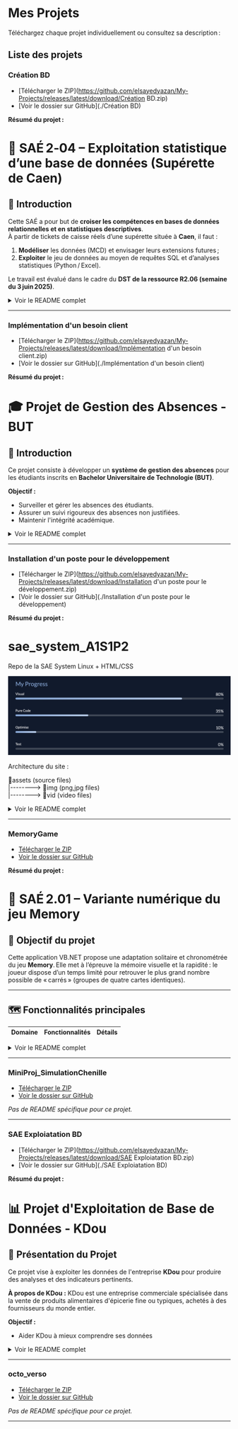 # Mes Projets

Téléchargez chaque projet individuellement ou consultez sa description :

## Liste des projets

### Création BD

- [Télécharger le ZIP](https://github.com/elsayedyazan/My-Projects/releases/latest/download/Création BD.zip)
- [Voir le dossier sur GitHub](./Création BD)

**Résumé du projet :**
# 🏪 SAÉ 2‑04 – Exploitation statistique d’une base de données (Supérette de Caen)

## 📖 Introduction
Cette SAÉ a pour but de **croiser les compétences en bases de données relationnelles et en statistiques descriptives**.  
À partir de tickets de caisse réels d’une supérette située à **Caen**, il faut :

1. **Modéliser** les données (MCD) et envisager leurs extensions futures ;  
2. **Exploiter** le jeu de données au moyen de requêtes SQL et d’analyses statistiques (Python / Excel).

Le travail est évalué dans le cadre du **DST de la ressource R2.06 (semaine du 3 juin 2025)**.  

<details><summary>Voir le README complet</summary>

# 🏪 SAÉ 2‑04 – Exploitation statistique d’une base de données (Supérette de Caen)

## 📖 Introduction
Cette SAÉ a pour but de **croiser les compétences en bases de données relationnelles et en statistiques descriptives**.  
À partir de tickets de caisse réels d’une supérette située à **Caen**, il faut :

1. **Modéliser** les données (MCD) et envisager leurs extensions futures ;  
2. **Exploiter** le jeu de données au moyen de requêtes SQL et d’analyses statistiques (Python / Excel).

Le travail est évalué dans le cadre du **DST de la ressource R2.06 (semaine du 3 juin 2025)**.  
Il faudra rendre **une feuille recto‑verso** résumant la production (MCD + requêtes) à la fin de l’épreuve.

---

## 🎯 Objectifs pédagogiques
- **R2.06 — Exploitation d’une base de données** : modélisation, SQL, QBE.  
- **R2.08 — Outils numériques pour les statistiques descriptives** : Python (pandas, matplotlib) et/ou Excel.

---

## 🗂️ Jeu de données fourni
| Fichier | Contenu principal | Rôle |
|---------|------------------|------|
| `ClasseurTickets2025.xlsx` | 3 feuilles (Produits, Tickets, CartesFidélité) | Source unique pour la modélisation **et** l’analyse statistique |

> 🔍 **Première étape** : analyser chaque colonne, identifier les clés candidates, repérer les dépendances fonctionnelles et comprendre les liens métier.

---

## 🛠️ Approche « Base de données »
1. **Modélisation initiale** : créer le **MCD complet** correspondant au classeur Excel à l’aide de **Looping**.  
2. **Extensions** : faire évoluer le MCD pour intégrer **trois axes stratégiques** :
   - **Axe 1 – Programme fidélité** : statuts (Silver ≥ 50 pts, Gold ≥ 100 pts, Diamond ≥ 200 pts), événements dédiés, bons promotionnels.
   - **Axe 2 – Livraison en points de dépôt** : dépôts, tournées journalières, créneaux horaires, suivi des retraits.
   - **Axe 3 – Ateliers dégustation** : séances planifiées, inscriptions, bons de réduction et échantillons.
3. **Livrable** : **un unique MCD** intégrant les trois axes, imprimé sur la feuille de synthèse.

---

## 📈 Approche « Statistique »
- Préparation des données (Python / Excel).  
- Analyses croisées, indicateurs, visualisations.

### Exemples de requêtes / analyses à proposer
| Axe | Exemple d’indicateur | Finalité métier |
|-----|----------------------|-----------------|
| Fidélité | Répartition des ventes par statut sur un mois | Évaluer l’impact du programme |
| Livraisons | Nombre de colis livrés par dépôt et par jour | Optimiser la tournée quotidienne |
| Ateliers | Taux de conversion des bons de réduction | Mesurer le ROI des ateliers |

> 💡 **Conseil** : se concentrer sur des KPIs parlants (CA, nombre de tickets, panier moyen, etc.) et sur des périodes pertinentes (jour de la semaine, heure, mois).

---

## 🚀 Organisation du travail
| Sprint | Période *(indicative)* | Livrables internes |
|--------|-----------------------|--------------------|
| 1 | Découverte des données | Diagramme conceptuel v0 |
| 2 | MCD complet + Axe 1 | Diagramme v1, premiers KPIs fidélité |
| 3 | Axes 2 & 3 intégrés | Diagramme v2, requêtes supplémentaires |
| 4 | Consolidation & synthèse | Feuille recto‑verso prête pour le DST |

Le projet peut être réalisé en binôme ou seul·e, mais chacun·e doit maîtriser les trois axes et venir au DST avec sa feuille personnelle.

---

## ✅ Évaluation
| Critère | Pondération |
|---------|------------|
| Qualité du MCD (complétude, justesse, clarté) | 40 % |
| Pertinence des requêtes / analyses | 40 % |
| Qualité de la feuille de synthèse (structure, lisibilité, rigueur) | 20 % |

⚠️ **Durée du DST : 30 min.** Aucune ressource numérique n’est autorisée ; la feuille sera le seul support.

---

## 🖇️ Structure recommandée du dépôt Git
```
SAE2-04/
├── data/                 # Classeur Excel + éventuels CSV dérivés
├── mcd/                  # Fichiers Looping (.MLD, .MLI, exports PNG)
├── sql/                  # Requêtes SQL et jeux de test
├── analysis/             # Notebooks Python ou classeurs Excel
├── docs/                 # Feuille de synthèse, slides, etc.
└── README.md             # Ce fichier
```

---

## 🚧 Mise en route rapide
```bash
# 1. Cloner le dépôt
git clone <url_du_projet>
cd SAE2-04

# 2. Créer un environnement Python
python -m venv .venv
source .venv/bin/activate
pip install -r requirements.txt  # pandas, openpyxl, matplotlib, jupyter, ...

# 3. Lancer Jupyter pour l'analyse
jupyter notebook
```

---

## 👥 Auteurs / Encadrant·es
- **Étudiant·e(s)** : *Nom, Groupe*  
- **Encadrant·es** : Florence Mesatfa‑Fessy, Jérôme Fessy, Anne Estrade (IUT de Caen).

---

## 📝 Licence
Ce travail académique est distribué sous licence **MIT**, sauf indication contraire.

---

## 🔚 Conclusion
Cette SAÉ permet de développer une vision **transversale** : passer de la **donnée brute** à des **décisions éclairées** grâce à la modélisation et à l’analyse statistique.  
Une attention particulière est portée à la qualité de la modélisation, à la pertinence des analyses et à la clarté de la restitution.  
Bonne exploration et **place aux requêtes !** 🚀
</details>

---

### Implémentation d'un besoin client

- [Télécharger le ZIP](https://github.com/elsayedyazan/My-Projects/releases/latest/download/Implémentation d'un besoin client.zip)
- [Voir le dossier sur GitHub](./Implémentation d'un besoin client)

**Résumé du projet :**
# 🎓 Projet de Gestion des Absences - BUT

## 📌 Introduction
Ce projet consiste à développer un **système de gestion des absences** pour les étudiants inscrits en **Bachelor Universitaire de Technologie (BUT)**. 

**Objectif :**
- Surveiller et gérer les absences des étudiants.
- Assurer un suivi rigoureux des absences non justifiées.
- Maintenir l'intégrité académique.


<details><summary>Voir le README complet</summary>

# 🎓 Projet de Gestion des Absences - BUT

## 📌 Introduction
Ce projet consiste à développer un **système de gestion des absences** pour les étudiants inscrits en **Bachelor Universitaire de Technologie (BUT)**. 

**Objectif :**
- Surveiller et gérer les absences des étudiants.
- Assurer un suivi rigoureux des absences non justifiées.
- Maintenir l'intégrité académique.

---

## 🎯 Objectifs du Projet
- **📊 Suivi des Absences** : Assurer un suivi précis des absences des étudiants.
- **📑 Gestion des Justificatifs** : Permettre aux étudiants de soumettre des justificatifs.
- **✅ Validation des Justificatifs** : Permettre au directeur d'études de valider/invalider les justificatifs.
- **🚨 Identification des Étudiants Défaillants** : Repérer les étudiants dépassant la limite d'absences non justifiées.

---

## 📜 Règles de Gestion
- **📌 Limite d'Absences Non Justifiées** :
  - Pas plus de **5 demi-journées** d'absences non justifiées par semestre.
  - Dépassement = **invalidation de toutes les UE** du semestre.
- **📄 Justification des Absences** :
  - **Délai de 3 jours** pour soumettre un justificatif.
  - Validation obligatoire par le directeur d'études.
- **⛔ Absences Non Justifiées** :
  - Toute absence sans justificatif valide dans les délais reste **non justifiée**.

---

## ⚙️ Fonctionnalités du Programme
Le programme doit interpréter **9 commandes** pour gérer les absences :

- **C0 - Sortie du Programme** : `exit` → Quitte l'application.
- **C1 - Inscription** : `inscription <nom> <numéro_groupe>` → Ajoute un étudiant.
- **C2 - Enregistrement d'une Absence** : `absence <id_étudiant> <numéro_jour> <demi-journée>`.
- **C3 - Liste des Étudiants** : `etudiants <numéro_jour_courant>`.
- **C4 - Dépôt d'un Justificatif** : `justificatif <id_absence> <numéro_jour> <texte>`.
- **C5 - Absences en Attente de Validation** : `validations`.
- **C6 - Validation/Invalisation d'un Justificatif** : `validation <id_absence> <code_validation>`.
- **C7 - Situation d'un Étudiant** : `etudiant <id_étudiant> <numéro_jour_courant>`.
- **C8 - Liste des Étudiants Défaillants** : `defaillants <numéro_jour_courant>`.

---

## 🏗️ Développement et Méthodologie
- **🔄 Méthode Agile** :
  - Développement en **4 sprints**.
  - Ajout progressif des fonctionnalités.
- **🛠️ Tests et Validation** :
  - Utilisation de **Jeux de Données de Test (JDT)**.
  - Comparaison des résultats avec des références.
- **📊 Évaluation** :
  - Recette du projet.
  - Dossier de développement logiciel.
  - Une partie du devoir sur table.

---

## 📦 Livrables
- **📂 Dossier de Développement Logiciel** :
  - Page de garde (noms, groupes, objet, sommaire).
  - Présentation du projet (fonctionnalités, entrées/sorties).
  - Moyens mis en œuvre.
  - Bilan du projet (difficultés, réussites, améliorations).
  - Annexes (code source commenté, traces d'exécution).
- **💻 Code Source** :
  - Commenté et bien indenté.
  - Suivi des conventions de nommage.
  - Documentation des préconditions et assertions.

---

## 📅 Planning et Rendu
| Sprint | Date de rendu |
|--------|--------------|
| Sprint 1 | À définir |
| Sprint 2 | À définir |
| Sprint 3 | À définir |
| Sprint 4 | À définir |

---

## 🏁 Conclusion
Ce projet vise à créer une **application robuste** pour la **gestion des absences** des étudiants en BUT. 
Le respect des **spécifications** et des **délais** sera crucial pour la réussite du projet. Une attention particulière sera portée à la **qualité du code** et à la **documentation** pour l'évaluation finale.

</details>

---

### Installation d'un poste pour le développement

- [Télécharger le ZIP](https://github.com/elsayedyazan/My-Projects/releases/latest/download/Installation d'un poste pour le développement.zip)
- [Voir le dossier sur GitHub](./Installation d'un poste pour le développement)

**Résumé du projet :**
# sae_system_A1S1P2
Repo de la SAE System Linux + HTML/CSS

![PROGRESS BAR](https://github.com/rp-hkzo/sae_system_A1S1P2/blob/751c30d9757d89775341cfa2c23adf8de4c74dc1/PROGRESS%20BAR.png)

Architecture du site :

📁assets                 (source files)  
  |--------> 📁img       (png,jpg files)  
  |--------> 📁vid       (video files)  

<details><summary>Voir le README complet</summary>

# sae_system_A1S1P2
Repo de la SAE System Linux + HTML/CSS

![PROGRESS BAR](https://github.com/rp-hkzo/sae_system_A1S1P2/blob/751c30d9757d89775341cfa2c23adf8de4c74dc1/PROGRESS%20BAR.png)

Architecture du site :

📁assets                 (source files)  
  |--------> 📁img       (png,jpg files)  
  |--------> 📁vid       (video files)  
  |--------> 📁svg       (vector files)  
  |--------> 📁fonts     (font files)  

📁css                    (style files)  
  |--------> 📁main      (main style)  
  |--------> 📁aux       (auxiliar style)  
  |--------> 📁bootstrap (bootstrap5 css files)  

📁js                     (javascript files)  
  |--------> 📁bootstrap (bootstrap5 js files)  
  |--------> 📁main      (main js files)  

 index.html  
 home.html  
 report.html   
 timeline.html  



![Website Map](https://github.com/user-attachments/assets/d42d3860-856f-4ae6-87d8-40b07a788ce0)
</details>

---

### MemoryGame

- [Télécharger le ZIP](https://github.com/elsayedyazan/My-Projects/releases/latest/download/MemoryGame.zip)
- [Voir le dossier sur GitHub](./MemoryGame)

**Résumé du projet :**
# 🧠 SAÉ 2.01 – Variante numérique du jeu Memory

## 🎯 Objectif du projet
Cette application VB.NET propose une adaptation solitaire et chronométrée du jeu **Memory**. Elle met à l’épreuve la mémoire visuelle et la rapidité : le joueur dispose d’un temps limité pour retrouver le plus grand nombre possible de « carrés » (groupes de quatre cartes identiques).

---

## 🗺️ Fonctionnalités principales
| Domaine | Fonctionnalités | Détails |
|---------|----------------|---------|

<details><summary>Voir le README complet</summary>

# 🧠 SAÉ 2.01 – Variante numérique du jeu Memory

## 🎯 Objectif du projet
Cette application VB.NET propose une adaptation solitaire et chronométrée du jeu **Memory**. Elle met à l’épreuve la mémoire visuelle et la rapidité : le joueur dispose d’un temps limité pour retrouver le plus grand nombre possible de « carrés » (groupes de quatre cartes identiques).

---

## 🗺️ Fonctionnalités principales
| Domaine | Fonctionnalités | Détails |
|---------|----------------|---------|
| **Interface** | Accueil, Jeu, Scores, Paramètres | Navigation fluide entre formulaires ; ergonomie pensée pour un usage rapide. |
| **Gameplay** | Trois niveaux de difficulté | <br>• **Facile** : grille 4×4, 60 s.<br>• **Normal** : grille 5×4, 90 s.<br>• **Difficile** : grille 8×4, 105 s.|
| | Gestion des cartes | Placement aléatoire, détection de correspondances, mise en gris des cartes validées.|
| | Chronomètre & bouton d’abandon | Compte à rebours en temps réel ; confirmation avant abandon.|
| **Personnalisation** | Thèmes visuels | Fonds d’écran (Europe, Sahara, Asie, Afrique, Amérique du Sud).|
| | Ambiances sonores | Boucles musicales culturelles (française, américaine, brésilienne, marocaine, espagnole).|
| **Statistiques** | Sauvegarde automatique | Fichier binaire `scores.dat` : score maximum, temps minimum, temps cumulé, nombre de parties.|
| | Tableau des scores | Tri croissant/décroissant, recherche par joueur, réinitialisation sécurisée.|

---

## 🏗️ Architecture technique
```text
MemoryGame/
├── Forms/
│   ├── Acceuil.vb          # menu principal, choix joueur & difficulté
│   ├── FormMemory.vb       # logique de jeu (cartes, chrono, gestion thème)
│   ├── Scores.vb           # visualisation & tri des statistiques
│   └── FormParametres.vb   # thèmes, musique, volume, effets sonores
├── Modules/
│   └── Data.vb             # sérialisation des statistiques (BinaryFormatter)
├── Resources/
│   ├── Flags*              # sprites des drapeaux (×N)
│   ├── *_Theme             # fonds d’écran
│   └── *_Song.wav          # musiques de fond
└── README.md               # ce fichier
```

---

## ⚙️ Installation rapide
1. **Pré‑requis** : Windows 10 +, .NET Framework ≥ 4.8, Visual Studio 2022.  
2. **Cloner le dépôt** :
```bash
git clone https://github.com/elsayedyazan/My-Projects.git
cd MemoryGame
```
3. **Ouvrir `MemoryGame.sln`** dans Visual Studio.  
4. **Lancer** (`F5`) ou **compiler** (`Ctrl + Shift + B`).

> Astuce : pour tester rapidement les niveaux, modifier la constante `tempsRestant` dans `FormMemory.vb`.

---

## 🕹️ Utilisation
1. **Saisir un nom de joueur** (min. 3 caractères).  
2. **Choisir la difficulté** puis **Jouer**.  
3. Cliquer pour retourner les cartes ; former des carrés de **4 cartes identiques**.  
4. Le chronomètre s’arrête lorsque toutes les cartes sont validées ou que le temps est écoulé.  
5. Les statistiques sont enregistrées et visibles depuis le menu **Scores**.

---

## 🗄️ Persistance des données
Le module `Data.vb` sérialise un dictionnaire `Nom → StatistiquesJoueur` dans `scores.dat` :
- **Serialisation** : `BinaryFormatter` (stockage binaire local).  
- **Mises à jour** : déclenchées à la fin de chaque partie.  
- **Réinitialisation** : bouton *Supprimer stats* (avec confirmation).

---

## 🔍 Points forts techniques
- **Gestion dynamique des grilles** : génération et adaptation des contrôles selon la difficulté.
- **Synchronisation d’interface** : sélection croisée des listes dans `Scores.vb` pour une lecture cohérente.
- **Personnalisation utilisateur** : paramètres persistants (`My.Settings`) pour thèmes, musique, volume, effets.
- **Robustesse** : validations (longueur du nom, confirmation des actions destructrices) et timers contrôlés.

---

## 🚧 Pistes d’amélioration
- Passage du fichier binaire à un stockage JSON ou SQLite pour faciliter l’export et la portabilité.
- Ajout d’un mode *multijoueur local* (scores comparés en direct).
- Refactorisation vers le pattern **MVVM** pour isoler la logique de l’interface.

---

## 📄 Licence
Ce projet est distribué sous licence **MIT**.

---

## ✉️ Contact
Pour toute question technique, contacter l’étudiant responsable du projet via : *<adresse‑mail académique>*.

---

*Dernière mise à jour : 16 juin 2025*
</details>

---

### MiniProj_SimulationChenille

- [Télécharger le ZIP](https://github.com/elsayedyazan/My-Projects/releases/latest/download/MiniProj_SimulationChenille.zip)
- [Voir le dossier sur GitHub](./MiniProj_SimulationChenille)

_Pas de README spécifique pour ce projet._

---

### SAE Exploiatation BD

- [Télécharger le ZIP](https://github.com/elsayedyazan/My-Projects/releases/latest/download/SAE Exploiatation BD.zip)
- [Voir le dossier sur GitHub](./SAE Exploiatation BD)

**Résumé du projet :**
# 📊 Projet d'Exploitation de Base de Données - KDou

## 📌 Présentation du Projet
Ce projet vise à exploiter les données de l'entreprise **KDou** pour produire des analyses et des indicateurs pertinents. 

**À propos de KDou :**
KDou est une entreprise commerciale spécialisée dans la vente de produits alimentaires d'épicerie fine ou typiques, achetés à des fournisseurs du monde entier. 

**Objectif :**
- Aider KDou à mieux comprendre ses données

<details><summary>Voir le README complet</summary>

# 📊 Projet d'Exploitation de Base de Données - KDou

## 📌 Présentation du Projet
Ce projet vise à exploiter les données de l'entreprise **KDou** pour produire des analyses et des indicateurs pertinents. 

**À propos de KDou :**
KDou est une entreprise commerciale spécialisée dans la vente de produits alimentaires d'épicerie fine ou typiques, achetés à des fournisseurs du monde entier. 

**Objectif :**
- Aider KDou à mieux comprendre ses données
- Améliorer sa rentabilité
- Se positionner de manière plus éco-friendly

---

## 🔍 Contexte
KDou souhaite analyser ses données pour optimiser son fonctionnement et proposer des solutions pour renforcer son image écologique tout en augmentant son bénéfice. 

Le projet est structuré en plusieurs missions, chacune avec des objectifs spécifiques.

---

## 🚀 Missions

### 🏁 Mission 1: Prise en main des données
**🎯 Objectif:** Comprendre le contenu des tables et les liens entre elles.

**📝 Tâches:**
- Identifier les clés primaires et étrangères dans chaque table.
- Répondre à des questions spécifiques pour s'entraîner à naviguer dans les données.
- Analyser les données pour relever des incohérences ou des choix discutables.

---

### 🖥️ Mission 2: Exploitation de la base de données avec QBE
**🎯 Objectif:** Utiliser le mode de création graphique (QBE) pour produire des résultats/indicateurs.

**📝 Tâches:**
- Répondre à des questions spécifiques en utilisant QBE.
- Tester les requêtes et vérifier les résultats.
- Analyser les données pour relever des problèmes potentiels.

---

### 🛠️ Mission 3: Analyse des données avec SQL
**🎯 Objectif:** Produire des analyses et indicateurs pertinents en utilisant le langage SQL.

**📝 Tâches:**
- Répondre à des questions spécifiques en utilisant SQL.
- Proposer des requêtes intéressantes pour la problématique de KDou.
- Analyser les résultats et les présenter de manière lisible.

---

### 🌐 Mission 4: Création d'une interface web
**🎯 Objectif:** Présenter les résultats des analyses sous forme de documents web.

**📝 Tâches:**
- Créer des pages HTML/CSS pour présenter les résultats.
- Utiliser des tableaux, des listes à puces et des images pour illustrer les données.
- Assurer la responsivité et l’accessibilité des pages.

---

## ⚙️ Contraintes
- Les pages HTML/CSS doivent être créées **sans** outils WYSIWYG ou générateurs de pages web.
- Les documents doivent respecter le standard **HTML5** et utiliser des balises sémantiques.
- Les pages doivent être **responsives** et adaptées aux ordinateurs de bureau et portables.
- Les feuilles de styles doivent être **cohérentes** avec les consignes et contraintes.

---

## 💡 Conseils
- Utiliser des **media-queries** pour adapter l'affichage en fonction de la taille de l'écran.
- Redimensionner les images et utiliser des **textes alternatifs** pour améliorer l'accessibilité.
- Vérifier la conformité du code avec un **validateur HTML/CSS**.

---

## 🗓️ Planning et Rendu
| Mission | Date de rendu |
|---------|--------------|
| Mission 1 | 27/09/2024 |
| Mission 2 | 04/10/2024 |
| Mission 3 | 18/10/2024 |
| Mission 4 | 18/10/2024 |

---

## 📌 Conclusion
Ce projet aidera **KDou** à mieux comprendre ses données et à prendre des décisions stratégiques pour améliorer sa rentabilité et son image écologique. Les analyses et indicateurs produits seront présentés sous forme de documents web, facilitant leur consultation et leur compréhension.

📢 **Prêt à optimiser les données de KDou !** 🚀
</details>

---

### octo_verso

- [Télécharger le ZIP](https://github.com/elsayedyazan/My-Projects/releases/latest/download/octo_verso.zip)
- [Voir le dossier sur GitHub](./octo_verso)

_Pas de README spécifique pour ce projet._

---

